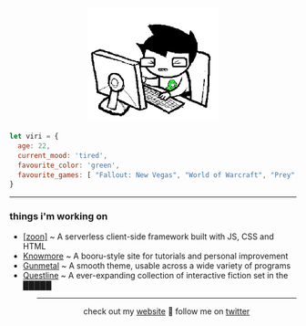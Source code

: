 <p align="center"><img src="https://github.com/v1r1/imgs-with-transparent-backgrounds/blob/master/games/gifs/john_typing.gif?raw=true" height="200"></p>

```javascript
let viri = {
  age: 22,
  current_mood: 'tired',
  favourite_color: 'green',
  favourite_games: [ "Fallout: New Vegas", "World of Warcraft", "Prey", "NieR" ]
}
```

<hr>

<h3>things i'm working on</h3>
<ul>
  <li><a href="https://github.com/vuwnu/zoon">[zoon]</a> ~ A serverless client-side framework built with JS, CSS and HTML</li>
  <li><a href="https://github.com/vuwnu/knowmore">Knowmore</a> ~ A booru-style site for tutorials and personal improvement</li>
  <li><a href="https://github.com/vuwnu/gunmetal">Gunmetal</a> ~ A smooth theme, usable across a wide variety of programs</li>
  <li><a href="https://github.com/vuwnu/questline">Questline</a> ~ A ever-expanding collection of interactive fiction set in the █████</li>
<ul>
  
<hr>

<p align="center">
  check out my <a href="https://viri.space">website</a> 🔷
  follow me on <a href="https://twitter.com/_viri_">twitter</a>
</p>
